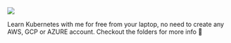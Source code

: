 <img src="https://www.togglebox.com/wp-content/uploads/2019/11/kubernetes-logo.png">

Learn Kubernetes with me for free from your laptop, no need to create any AWS, GCP or AZURE account. Checkout the folders for more info :beer:
